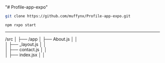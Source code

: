 "# Profile-app-expo" 

```bash
git clone https://github.com/muffynx/Profile-app-expo.git
```




```bash
npm rxpo start
```



---
/src
│
├── /app
│   ├── About.js
│   │          
│   ├── _layout.js
│   │              
│   ├── contact.js
│   │   
│   ├── index.jsx
│   │   
